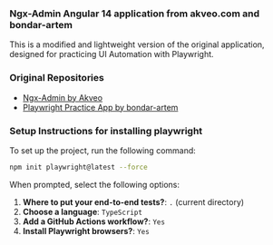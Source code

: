 ### Ngx-Admin Angular 14 application from akveo.com and bondar-artem 

This is a modified and lightweight version of the original application, designed for practicing UI Automation with Playwright.

### Original Repositories

- [Ngx-Admin by Akveo](https://github.com/akveo/ngx-admin)
- [Playwright Practice App by bondar-artem](https://github.com/bondar-artem/pw-practice-app)

### Setup Instructions for installing playwright 

To set up the project, run the following command:

```bash
npm init playwright@latest --force
```

When prompted, select the following options:

1. **Where to put your end-to-end tests?**: `.` (current directory)
2. **Choose a language**: `TypeScript`
3. **Add a GitHub Actions workflow?**: `Yes`
4. **Install Playwright browsers?**: `Yes`

